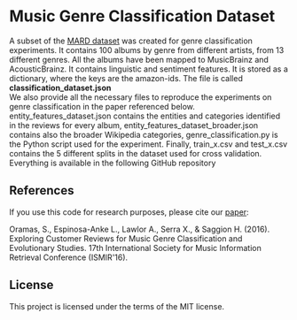 # Music Genre Classification Dataset

A subset of the <a href="http://mtg.upf.edu/download/datasets/mard">MARD dataset</a> was created for genre classification experiments. It contains 100 albums by genre from different artists, from 13 different genres. All the albums have been mapped to MusicBrainz and AcousticBrainz. It contains linguistic and sentiment features. It is stored as a dictionary, where the keys are the amazon-ids. The file is called <b>classification_dataset.json</b>
<br/>
We also provide all the necessary files to reproduce the experiments on genre classification in the paper referenced below. entity_features_dataset.json contains the entities and categories identified in the reviews for every album, entity_features_dataset_broader.json contains also the broader Wikipedia categories, genre_classification.py is the Python script used for the experiment. Finally, train_x.csv and test_x.csv contains the 5 different splits in the dataset used for cross validation. Everything is available in the following GitHub repository

## References

If you use this code for research purposes, please cite our <a target="_blank" href="http://mtg.upf.edu/node/3490">paper</a>:

Oramas, S., Espinosa-Anke L., Lawlor A., Serra X., & Saggion H. (2016). Exploring Customer Reviews for Music Genre Classification and Evolutionary Studies. 17th International Society for Music Information Retrieval Conference (ISMIR'16).

## License

This project is licensed under the terms of the MIT license.
